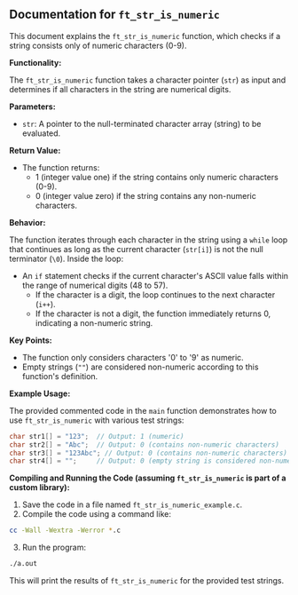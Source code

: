 ## Documentation for `ft_str_is_numeric`

This document explains the `ft_str_is_numeric` function, which checks if a string consists only of numeric characters (0-9).

**Functionality:**

The `ft_str_is_numeric` function takes a character pointer (`str`) as input and determines if all characters in the string are numerical digits.

**Parameters:**

- `str`: A pointer to the null-terminated character array (string) to be evaluated.

**Return Value:**

- The function returns:
    - 1 (integer value one) if the string contains only numeric characters (0-9).
    - 0 (integer value zero) if the string contains any non-numeric characters.

**Behavior:**

The function iterates through each character in the string using a `while` loop that continues as long as the current character (`str[i]`) is not the null terminator (`\0`). Inside the loop:

- An `if` statement checks if the current character's ASCII value falls within the range of numerical digits (48 to 57).
    - If the character is a digit, the loop continues to the next character (`i++`).
    - If the character is not a digit, the function immediately returns 0, indicating a non-numeric string.

**Key Points:**

- The function only considers characters '0' to '9' as numeric.
- Empty strings (`""`) are considered non-numeric according to this function's definition.

**Example Usage:**

The provided commented code in the `main` function demonstrates how to use `ft_str_is_numeric` with various test strings:

```c
char str1[] = "123";  // Output: 1 (numeric)
char str2[] = "Abc";  // Output: 0 (contains non-numeric characters)
char str3[] = "123Abc"; // Output: 0 (contains non-numeric characters)
char str4[] = "";     // Output: 0 (empty string is considered non-numeric)
```

**Compiling and Running the Code (assuming `ft_str_is_numeric` is part of a custom library):**

1. Save the code in a file named `ft_str_is_numeric_example.c`.
2. Compile the code using a command like:

```bash
cc -Wall -Wextra -Werror *.c
```

3. Run the program:

```bash
./a.out
```

This will print the results of `ft_str_is_numeric` for the provided test strings.
